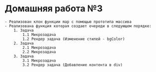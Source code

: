 # Домашняя работа №3
    - Реализован клон функции map с помощью прототипа массива 
    - Реализована функция которая создает очереди в следующем порядке:
        1. Задача
            1.1 Микрозадача
            1.2 Рендер задача (Изменение стилей - bgColor)
        2. Задача
            2.1 Микрозадача 
            2.2 Микрозадача
        3. Задача
            3.1 Микрозадача
            3.2 Рендер задача (Добавление контента в div)